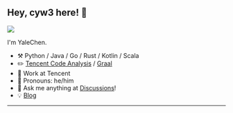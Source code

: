 ## Hey, cyw3 here! :wave:

![](https://github-readme-stats.vercel.app/api?username=cyw3&theme=dark)
<!-- ![](https://metrics.lecoq.io/cyw3#gh-light-mode-only) -->

I'm YaleChen.

-   :hammer_and_pick: Python / Java / Go / Rust / Kotlin / Scala
-   :pencil2: [Tencent Code Analysis](https://github.com/Tencent/CodeAnalysis) / [Graal](https://github.com/cyw3/graal)
-   :seedling: Work at Tencent
-   :man: Pronouns: he/him
-   :thought_balloon: Ask me anything at [Discussions](https://github.com/cyw3/cyw3/discussions/new)!
-   :bulb: [Blog](https://cyw3.github.io/)

---
